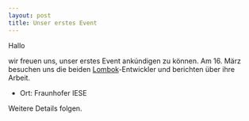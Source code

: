 ```yaml
---
layout: post
title: Unser erstes Event
---
```


Hallo 

wir freuen uns, unser erstes Event ankúndigen zu können. Am 16. März besuchen uns die beiden [Lombok](http://projectlombok.org/)-Entwickler und berichten über ihre Arbeit.

* Ort: Fraunhofer IESE 

Weitere Details folgen. 
